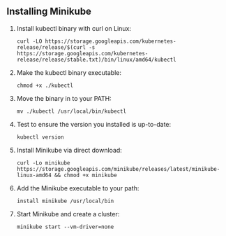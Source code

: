 Installing Minikube
--------------------

1. Install kubectl binary with curl on Linux:

   `curl -LO https://storage.googleapis.com/kubernetes-release/release/$(curl -s https://storage.googleapis.com/kubernetes-release/release/stable.txt)/bin/linux/amd64/kubectl`


2. Make the kubectl binary executable:

   `chmod +x ./kubectl`


3. Move the binary in to your PATH:

   `mv ./kubectl /usr/local/bin/kubectl`


4. Test to ensure the version you installed is up-to-date:

   `kubectl version`


5. Install Minikube via direct download:

   `curl -Lo minikube https://storage.googleapis.com/minikube/releases/latest/minikube-linux-amd64 && chmod +x minikube`


6. Add the Minikube executable to your path:

   `install minikube /usr/local/bin`


7. Start Minikube and create a cluster:

   `minikube start --vm-driver=none`
